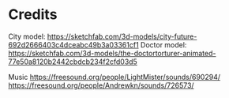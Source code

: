 # Credits
City model: https://sketchfab.com/3d-models/city-future-692d2666403c4dceabc49b3a03361cf1
Doctor model: https://sketchfab.com/3d-models/the-doctortorturer-animated-77e50a8120b2442cbdcb234f2cfd03d5

Music
https://freesound.org/people/LightMister/sounds/690294/
https://freesound.org/people/Andrewkn/sounds/726573/

